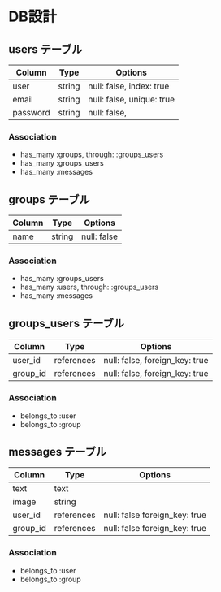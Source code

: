 # DB設計

## users テーブル

| Column   | Type    | Options                        |
| -------- | ------- | ------------------------------ |
| user     | string  | null: false, index: true       |
| email    | string  | null: false, unique: true      |
| password | string  | null: false,                   |


### Association
+ has_many :groups, through: :groups_users
+ has_many :groups_users
+ has_many :messages

## groups テーブル

| Column   | Type    | Options                       |
| -------- | ------- | ----------------------------- |
| name     | string  | null: false                   |


### Association
+ has_many :groups_users
+ has_many :users, through: :groups_users
+ has_many :messages

## groups_users テーブル

| Column   | Type       | Options                        |
| -------- | ---------- | ------------------------------ |
| user_id  | references | null: false, foreign_key: true |
| group_id | references | null: false, foreign_key: true |


### Association
+ belongs_to :user
+ belongs_to :group


## messages テーブル
| Column   | Type       | Options                       |
| -------- | ---------- | ----------------------------- |
| text     | text       |                               |
| image    | string     |                               |
| user_id  | references | null: false foreign_key: true |
| group_id | references | null: false foreign_key: true |


### Association
+ belongs_to :user
+ belongs_to :group

